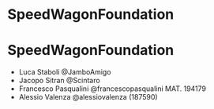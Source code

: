 # SpeedWagonFoundation
# SpeedWagonFoundation
* Luca Staboli      @JamboAmigo
* Jacopo Sitran    @Scintaro
* Francesco Pasqualini @francescopasqualini  MAT. 194179
* Alessio Valenza @alessiovalenza (187590) 

